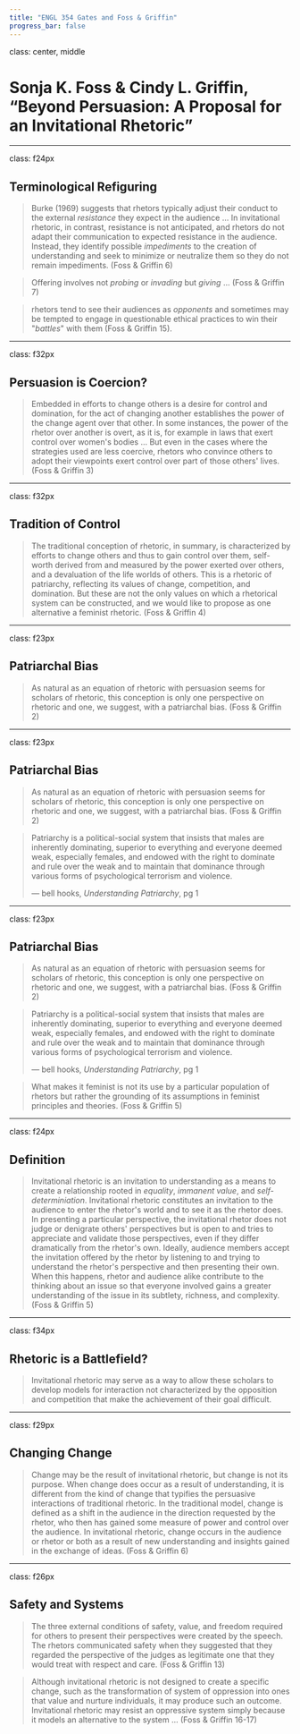 ```yaml
---
title: "ENGL 354 Gates and Foss & Griffin"
progress_bar: false
---
```

class: center, middle

# Sonja K. Foss & Cindy L. Griffin, “Beyond Persuasion: A Proposal for an Invitational Rhetoric”

---
class: f24px
## Terminological Refiguring

> Burke (1969) suggests that rhetors typically adjust their conduct to the external *resistance* they expect in the audience ... In invitational rhetoric, in contrast, resistance is not anticipated, and rhetors do not adapt their communication to expected resistance in the audience. Instead, they identify possible *impediments* to the creation of understanding and seek to minimize or neutralize them so they do not remain impediments. (Foss & Griffin 6)

> Offering involves not *probing* or *invading* but *giving* ... (Foss & Griffin 7)

> rhetors tend to see their audiences as *opponents* and sometimes may be tempted to engage in questionable ethical practices to win their "*battles*" with them (Foss & Griffin 15).

---
class: f32px
## Persuasion is Coercion?

> Embedded in efforts to change others is a desire for control and domination, for the act of changing another establishes the power of the change agent over that other. In some instances, the power of the rhetor over another is overt, as it is, for example in laws that exert control over women's bodies ... But even in the cases where the strategies used are less coercive, rhetors who convince others to adopt their viewpoints exert control over part of those others' lives. (Foss & Griffin 3)

---
class: f32px
## Tradition of Control

> The traditional conception of rhetoric, in summary, is characterized by efforts to change others and thus to gain control over them, self-worth derived from and measured by the power exerted over others, and a devaluation of the life worlds of others. This is a rhetoric of patriarchy, reflecting its values of change, competition, and domination. But these are not the only values on which a rhetorical system can be constructed, and we would like to propose as one alternative a feminist rhetoric. (Foss & Griffin 4)

---
class: f23px
## Patriarchal Bias

> As natural as an equation of rhetoric with persuasion seems for scholars of rhetoric, this conception is only one perspective on rhetoric and one, we suggest, with a patriarchal bias. (Foss & Griffin 2)

---
class: f23px
## Patriarchal Bias

> As natural as an equation of rhetoric with persuasion seems for scholars of rhetoric, this conception is only one perspective on rhetoric and one, we suggest, with a patriarchal bias. (Foss & Griffin 2)

> Patriarchy is a political-social system that insists that males are inherently dominating, superior to everything and everyone deemed weak, especially females, and endowed with the right to dominate and rule over the weak and to maintain that dominance through various forms of psychological terrorism and violence.
>
> — bell hooks, *Understanding Patriarchy*, pg 1

---
class: f23px
## Patriarchal Bias

> As natural as an equation of rhetoric with persuasion seems for scholars of rhetoric, this conception is only one perspective on rhetoric and one, we suggest, with a patriarchal bias. (Foss & Griffin 2)

> Patriarchy is a political-social system that insists that males are inherently dominating, superior to everything and everyone deemed weak, especially females, and endowed with the right to dominate and rule over the weak and to maintain that dominance through various forms of psychological terrorism and violence.
>
> — bell hooks, *Understanding Patriarchy*, pg 1

> What makes it feminist is not its use by a particular population of rhetors but rather the grounding of its assumptions in feminist principles and theories. (Foss & Griffin 5)

---
class: f24px
## Definition

> Invitational rhetoric is an invitation to understanding as a means to create a relationship rooted in *equality*, *immanent value*, and *self-determiniation*. Invitational rhetoric constitutes an invitation to the audience to enter the rhetor's world and to see it as the rhetor does. In presenting a particular perspective, the invitational rhetor does not judge or denigrate others' perspectives but is open to and tries to appreciate and validate those perspectives, even if they differ dramatically from the rhetor's own. Ideally, audience members accept the invitation offered by the rhetor by listening to and trying to understand the rhetor's perspective and then presenting their own. When this happens, rhetor and audience alike contribute to the thinking about an issue so that everyone involved gains a greater understanding of the issue in its subtlety, richness, and complexity. (Foss & Griffin 5)

---
class: f34px

## Rhetoric is a Battlefield?

> Invitational rhetoric may serve as a way to allow these scholars to develop models for interaction not characterized by the opposition and competition that make the achievement of their goal difficult.

---
class: f29px
## Changing Change

> Change may be the result of invitational rhetoric, but change is not its purpose. When change does occur as a result of understanding, it is different from the kind of change that typifies the persuasive interactions of traditional rhetoric. In the traditional model, change is defined as a shift in the audience in the direction requested by the rhetor, who then has gained some measure of power and control over the audience. In invitational rhetoric, change occurs in the audience or rhetor or both as a result of new understanding and insights gained in the exchange of ideas. (Foss & Griffin 6)

---
class: f26px
## Safety and Systems

> The three external conditions of safety, value, and freedom required for others to present their perspectives were created by the speech. The rhetors communicated safety when they suggested that they regarded the perspective of the judges as legitimate one that they would treat with respect and care. (Foss & Griffin 13)

> Although invitational rhetoric is not designed to create a specific change, such as the transformation of system of oppression into ones that value and nurture individuals, it may produce such an outcome. Invitational rhetoric may resist an oppressive system simply because it models an alternative to the system ... (Foss & Griffin 16-17)